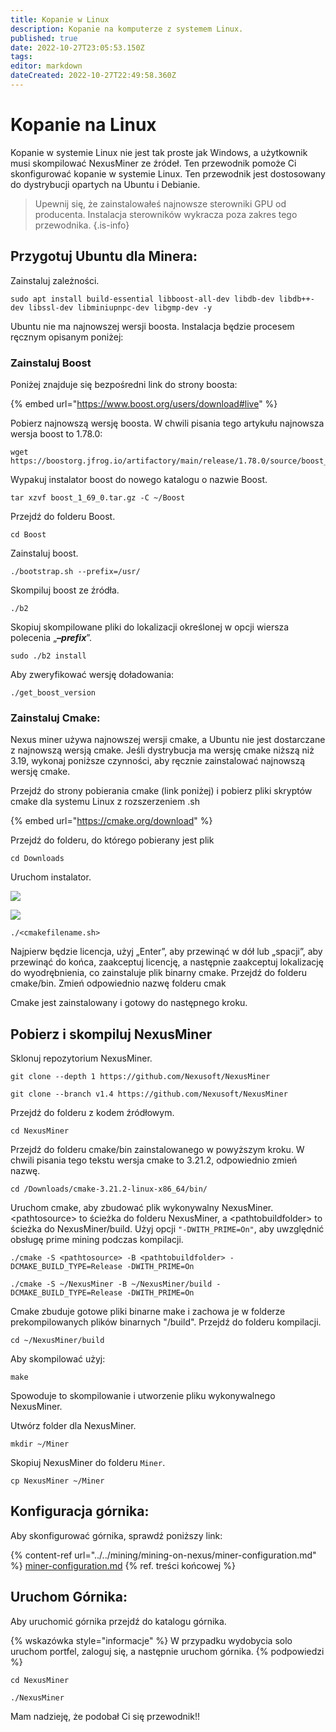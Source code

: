 ```yaml
---
title: Kopanie w Linux
description: Kopanie na komputerze z systemem Linux.
published: true
date: 2022-10-27T23:05:53.150Z
tags: 
editor: markdown
dateCreated: 2022-10-27T22:49:58.360Z
---
```


# Kopanie na Linux

Kopanie w systemie Linux nie jest tak proste jak Windows, a użytkownik musi skompilować NexusMiner ze źródeł. Ten przewodnik pomoże Ci skonfigurować kopanie w systemie Linux. Ten przewodnik jest dostosowany do dystrybucji opartych na Ubuntu i Debianie.

>Upewnij się, że zainstalowałeś najnowsze sterowniki GPU od producenta. Instalacja sterowników wykracza poza zakres tego przewodnika.
{.is-info}

## Przygotuj Ubuntu dla Minera:&#x20;

Zainstaluj zależności.

````
sudo apt install build-essential libboost-all-dev libdb-dev libdb++-dev libssl-dev libminiupnpc-dev libgmp-dev -y
````

Ubuntu nie ma najnowszej wersji boosta. Instalacja będzie procesem ręcznym opisanym poniżej:

### Zainstaluj Boost

Poniżej znajduje się bezpośredni link do strony boosta:

{% embed url="https://www.boost.org/users/download#live" %}

Pobierz najnowszą wersję boosta. W chwili pisania tego artykułu najnowsza wersja boost to 1.78.0:

````
wget https://boostorg.jfrog.io/artifactory/main/release/1.78.0/source/boost_1_78_0.tar.gz
````

Wypakuj instalator boost do nowego katalogu o nazwie Boost.

````
tar xzvf boost_1_69_0.tar.gz -C ~/Boost
````

Przejdź do folderu Boost.

````
cd Boost
````

Zainstaluj boost.

````
./bootstrap.sh --prefix=/usr/
````

Skompiluj boost ze źródła.

````
./b2
````

Skopiuj skompilowane pliki do lokalizacji określonej w opcji wiersza polecenia „_**–prefix**_”.

````
sudo ./b2 install
````

Aby zweryfikować wersję doładowania:

````
./get_boost_version
````

### Zainstaluj Cmake:

Nexus miner używa najnowszej wersji cmake, a Ubuntu nie jest dostarczane z najnowszą wersją cmake. Jeśli dystrybucja ma wersję cmake niższą niż 3.19, wykonaj poniższe czynności, aby ręcznie zainstalować najnowszą wersję cmake.

Przejdź do strony pobierania cmake (link poniżej) i pobierz pliki skryptów cmake dla systemu Linux z rozszerzeniem .sh

{% embed url="https://cmake.org/download" %}

Przejdź do folderu, do którego pobierany jest plik

````
cd Downloads
````

Uruchom instalator.

![](https://lh6.googleusercontent.com/9FU6gF8E6ij0g0gNkuYbuG-7IG7IaypFe\_oKBTi4DUXocjKkKckEHrQLRDMFXscUVmvDuDmM-kKywvYzqNeb1F6xiBo-48uUPovFe10xyO2V57ctc8vB\_\_r81XApwWsRmpIpBkJ6tG7cqFV5-Q)

![](https://lh4.googleusercontent.com/KeXuGqp8Qe4uSpiQ8MTJFlctZcrVGEHUBQzK90ioKSwwiaV7VLbnnuy0I9-kkMLmZT4xwdhwbwL63J1tqFyYhCMb5E-eVmt2fRQ1qN0PdWNmMKZupIu5xGuAobsmnjYLwoIvrkyqWhD4BWrhuA)

```
./<cmakefilename.sh>
```

Najpierw będzie licencja, użyj „Enter”, aby przewinąć w dół lub „spacji”, aby przewinąć do końca, zaakceptuj licencję, a następnie zaakceptuj lokalizację do wyodrębnienia, co zainstaluje plik binarny cmake. Przejdź do folderu cmake/bin. Zmień odpowiednio nazwę folderu cmak

Cmake jest zainstalowany i gotowy do następnego kroku.

## Pobierz i skompiluj NexusMiner

Sklonuj repozytorium NexusMiner.&#x20;

````
git clone --depth 1 https://github.com/Nexusoft/NexusMiner
````

````
git clone --branch v1.4 https://github.com/Nexusoft/NexusMiner
````

Przejdź do folderu z kodem źródłowym.&#x20;

````
cd NexusMiner
````

Przejdź do folderu cmake/bin zainstalowanego w powyższym kroku. W chwili pisania tego tekstu wersja cmake to 3.21.2, odpowiednio zmień nazwę.&#x20;

````
cd /Downloads/cmake-3.21.2-linux-x86_64/bin/
````

Uruchom cmake, aby zbudować plik wykonywalny NexusMiner. \<pathtosource> to ścieżka do folderu NexusMiner, a \<pathtobuildfolder> to ścieżka do NexusMiner/build. Użyj opcji `"-DWITH_PRIME=On"`, aby uwzględnić obsługę prime mining podczas kompilacji.

```
./cmake -S <pathtosource> -B <pathtobuildfolder> -DCMAKE_BUILD_TYPE=Release -DWITH_PRIME=On
```

```
./cmake -S ~/NexusMiner -B ~/NexusMiner/build -DCMAKE_BUILD_TYPE=Release -DWITH_PRIME=On
```

Cmake zbuduje gotowe pliki binarne make i zachowa je w folderze prekompilowanych plików binarnych "/build". Przejdź do folderu kompilacji.

````
cd ~/NexusMiner/build
````

Aby skompilować użyj:

````
make
````

Spowoduje to skompilowanie i utworzenie pliku wykonywalnego NexusMiner.&#x20;



Utwórz folder dla NexusMiner.&#x20;

````
mkdir ~/Miner
````

Skopiuj NexusMiner do folderu `Miner`.

````
cp NexusMiner ~/Miner
````

## Konfiguracja górnika:&#x20;

Aby skonfigurować górnika, sprawdź poniższy link:&#x20;

{% content-ref url="../../mining/mining-on-nexus/miner-configuration.md" %}
[miner-configuration.md](../../mining/mining-on-nexus/miner-configuration.md)
{% ref. treści końcowej %}

## Uruchom Górnika:

Aby uruchomić górnika przejdź do katalogu górnika.

{% wskazówka style="informacje" %}
W przypadku wydobycia solo uruchom portfel, zaloguj się, a następnie uruchom górnika.
{% podpowiedzi %}

````
cd NexusMiner
````

````
./NexusMiner
````

Mam nadzieję, że podobał Ci się przewodnik!!
